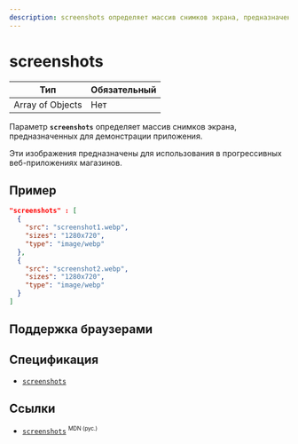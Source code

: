 ```yaml
---
description: screenshots определяет массив снимков экрана, предназначенных для демонстрации приложения
---
```


# screenshots

| Тип              | Обязательный |
| ---------------- | ------------ |
| Array of Objects | Нет          |

Параметр **`screenshots`** определяет массив снимков экрана, предназначенных для демонстрации приложения.

Эти изображения предназначены для использования в прогрессивных веб-приложениях магазинов.

## Пример

```json
"screenshots" : [
  {
    "src": "screenshot1.webp",
    "sizes": "1280x720",
    "type": "image/webp"
  },
  {
    "src": "screenshot2.webp",
    "sizes": "1280x720",
    "type": "image/webp"
  }
]
```

## Поддержка браузерами

<p class="ciu_embed" data-feature="mdn-html__manifest__screenshots" data-periods="future_1,current,past_1,past_2" data-accessible-colours="false"></p>

## Спецификация

- [`screenshots`](https://w3c.github.io/manifest/#screenshots-member)

## Ссылки

- [`screenshots`](https://developer.mozilla.org/ru/docs/Web/Manifest/screenshots) <sup><small>MDN (рус.)</small></sup>

